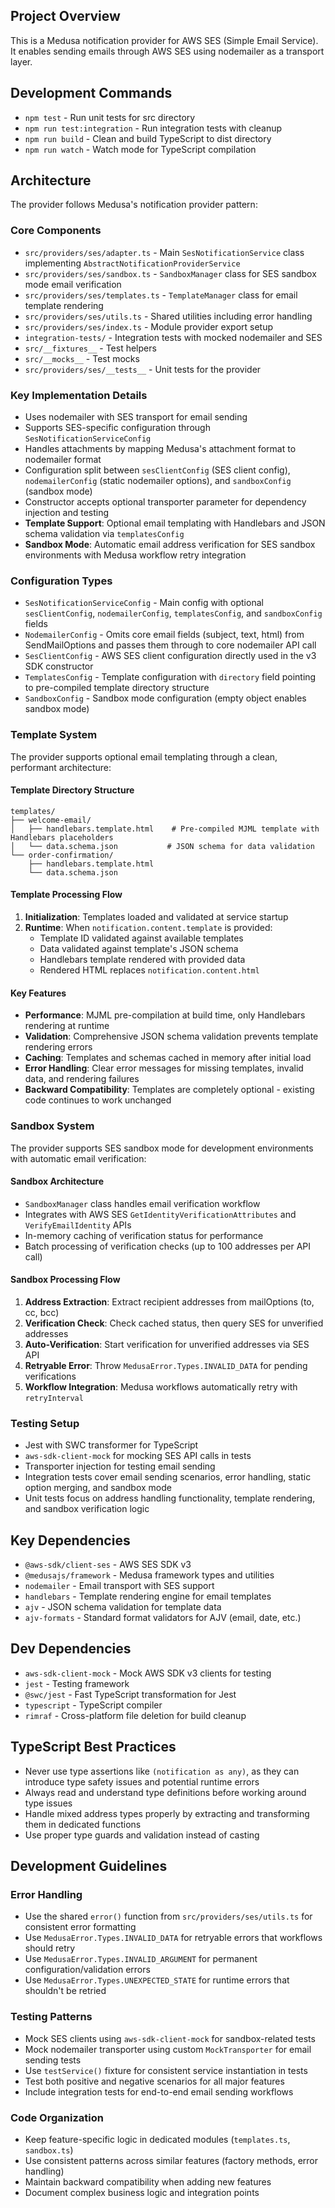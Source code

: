 ## Project Overview

This is a Medusa notification provider for AWS SES (Simple Email Service). It enables sending emails through AWS SES using nodemailer as a transport layer.

## Development Commands

- `npm test` - Run unit tests for src directory
- `npm run test:integration` - Run integration tests with cleanup
- `npm run build` - Clean and build TypeScript to dist directory
- `npm run watch` - Watch mode for TypeScript compilation

## Architecture

The provider follows Medusa's notification provider pattern:

### Core Components

- `src/providers/ses/adapter.ts` - Main `SesNotificationService` class implementing `AbstractNotificationProviderService`
- `src/providers/ses/sandbox.ts` - `SandboxManager` class for SES sandbox mode email verification
- `src/providers/ses/templates.ts` - `TemplateManager` class for email template rendering
- `src/providers/ses/utils.ts` - Shared utilities including error handling
- `src/providers/ses/index.ts` - Module provider export setup
- `integration-tests/` - Integration tests with mocked nodemailer and SES
- `src/__fixtures__` - Test helpers
- `src/__mocks__` - Test mocks
- `src/providers/ses/__tests__` - Unit tests for the provider

### Key Implementation Details

- Uses nodemailer with SES transport for email sending
- Supports SES-specific configuration through `SesNotificationServiceConfig`
- Handles attachments by mapping Medusa's attachment format to nodemailer format
- Configuration split between `sesClientConfig` (SES client config), `nodemailerConfig` (static nodemailer options), and `sandboxConfig` (sandbox mode)
- Constructor accepts optional transporter parameter for dependency injection and testing
- **Template Support**: Optional email templating with Handlebars and JSON schema validation via `templatesConfig`
- **Sandbox Mode**: Automatic email address verification for SES sandbox environments with Medusa workflow retry integration

### Configuration Types

- `SesNotificationServiceConfig` - Main config with optional `sesClientConfig`, `nodemailerConfig`, `templatesConfig`, and `sandboxConfig` fields
- `NodemailerConfig` - Omits core email fields (subject, text, html) from SendMailOptions and passes them through to core nodemailer API call
- `SesClientConfig` - AWS SES client configuration directly used in the v3 SDK constructor
- `TemplatesConfig` - Template configuration with `directory` field pointing to pre-compiled template directory structure
- `SandboxConfig` - Sandbox mode configuration (empty object enables sandbox mode)

### Template System

The provider supports optional email templating through a clean, performant architecture:

#### Template Directory Structure
```
templates/
├── welcome-email/
│   ├── handlebars.template.html    # Pre-compiled MJML template with Handlebars placeholders
│   └── data.schema.json           # JSON schema for data validation
└── order-confirmation/
    ├── handlebars.template.html
    └── data.schema.json
```

#### Template Processing Flow
1. **Initialization**: Templates loaded and validated at service startup
2. **Runtime**: When `notification.content.template` is provided:
   - Template ID validated against available templates
   - Data validated against template's JSON schema
   - Handlebars template rendered with provided data
   - Rendered HTML replaces `notification.content.html`

#### Key Features
- **Performance**: MJML pre-compilation at build time, only Handlebars rendering at runtime
- **Validation**: Comprehensive JSON schema validation prevents template rendering errors
- **Caching**: Templates and schemas cached in memory after initial load
- **Error Handling**: Clear error messages for missing templates, invalid data, and rendering failures
- **Backward Compatibility**: Templates are completely optional - existing code continues to work unchanged

### Sandbox System

The provider supports SES sandbox mode for development environments with automatic email verification:

#### Sandbox Architecture
- `SandboxManager` class handles email verification workflow
- Integrates with AWS SES `GetIdentityVerificationAttributes` and `VerifyEmailIdentity` APIs
- In-memory caching of verification status for performance
- Batch processing of verification checks (up to 100 addresses per API call)

#### Sandbox Processing Flow
1. **Address Extraction**: Extract recipient addresses from mailOptions (to, cc, bcc)
2. **Verification Check**: Check cached status, then query SES for unverified addresses
3. **Auto-Verification**: Start verification for unverified addresses via SES API
4. **Retryable Error**: Throw `MedusaError.Types.INVALID_DATA` for pending verifications
5. **Workflow Integration**: Medusa workflows automatically retry with `retryInterval`

### Testing Setup

- Jest with SWC transformer for TypeScript
- `aws-sdk-client-mock` for mocking SES API calls in tests
- Transporter injection for testing email sending
- Integration tests cover email sending scenarios, error handling, static option merging, and sandbox mode
- Unit tests focus on address handling functionality, template rendering, and sandbox verification logic

## Key Dependencies

- `@aws-sdk/client-ses` - AWS SES SDK v3
- `@medusajs/framework` - Medusa framework types and utilities
- `nodemailer` - Email transport with SES support
- `handlebars` - Template rendering engine for email templates
- `ajv` - JSON schema validation for template data
- `ajv-formats` - Standard format validators for AJV (email, date, etc.)

## Dev Dependencies

- `aws-sdk-client-mock` - Mock AWS SDK v3 clients for testing
- `jest` - Testing framework
- `@swc/jest` - Fast TypeScript transformation for Jest
- `typescript` - TypeScript compiler
- `rimraf` - Cross-platform file deletion for build cleanup

## TypeScript Best Practices

- Never use type assertions like `(notification as any)`, as they can introduce type safety issues and potential runtime errors
- Always read and understand type definitions before working around type issues
- Handle mixed address types properly by extracting and transforming them in dedicated functions
- Use proper type guards and validation instead of casting

## Development Guidelines

### Error Handling
- Use the shared `error()` function from `src/providers/ses/utils.ts` for consistent error formatting
- Use `MedusaError.Types.INVALID_DATA` for retryable errors that workflows should retry
- Use `MedusaError.Types.INVALID_ARGUMENT` for permanent configuration/validation errors
- Use `MedusaError.Types.UNEXPECTED_STATE` for runtime errors that shouldn't be retried

### Testing Patterns
- Mock SES clients using `aws-sdk-client-mock` for sandbox-related tests
- Mock nodemailer transporter using custom `MockTransporter` for email sending tests
- Use `testService()` fixture for consistent service instantiation in tests
- Test both positive and negative scenarios for all major features
- Include integration tests for end-to-end email sending workflows

### Code Organization
- Keep feature-specific logic in dedicated modules (`templates.ts`, `sandbox.ts`)
- Use consistent patterns across similar features (factory methods, error handling)
- Maintain backward compatibility when adding new features
- Document complex business logic and integration points
